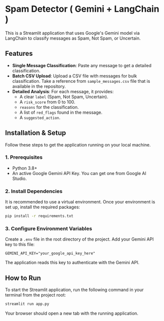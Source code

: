 # Spam Detector ( Gemini + LangChain )

This is a Streamlit application that uses Google's Gemini model via LangChain to classify messages as Spam, Not Spam, or Uncertain.

## Features

*   **Single Message Classification**: Paste any message to get a detailed classification.
*   **Batch CSV Upload**: Upload a CSV file with messages for bulk classification. Take a reference from `sample_messages.csv` file that is available in the repository.
*   **Detailed Analysis**: For each message, it provides:
    *   A clear `label` (Spam, Not Spam, Uncertain).
    *   A `risk_score` from 0 to 100.
    *   `reasons` for the classification.
    *   A list of `red_flags` found in the message.
    *   A `suggested_action`.

## Installation & Setup

Follow these steps to get the application running on your local machine.

### 1. Prerequisites

*   Python 3.8+
*   An active Google Gemini API Key. You can get one from Google AI Studio.

### 2. Install Dependencies

It is recommended to use a virtual environment. Once your environment is set up, install the required packages:

```bash
pip install -r requirements.txt
```

### 3. Configure Environment Variables

Create a `.env` file in the root directory of the project. Add your Gemini API key to this file:

```
GEMINI_API_KEY="your_google_api_key_here"
```

The application reads this key to authenticate with the Gemini API.

## How to Run

To start the Streamlit application, run the following command in your terminal from the project root:

```bash
streamlit run app.py
```

Your browser should open a new tab with the running application.
